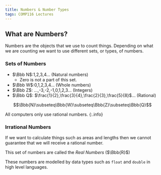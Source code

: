 ```yaml
---
title: Numbers & Number Types
tags: COMP116 Lectures
---
```

## What are Numbers?
Numbers are the objects that we use to count things. Depending on what we are counting we want to use different sets, or types, of numbers.

### Sets of Numbers

* $\Bbb N$:1,2,3,4... (Natural numbers)
	* Zero is not a part of this set.
* $\Bbb W$:0,1,2,3,4... (Whole numbers)
* $\Bbb Z$: ...,-3,-2,-1,0,1,2,3... (Integers)
* $\Bbb Q$: $\frac{1}{2},\frac{3}{4},\frac{2}{3},\frac{5}{8}$... (Rational)

$$\Bbb{N}\subseteq\Bbb{W}\subseteq\Bbb{Z}\subseteq\Bbb{Q}$$

All computers only use rational numbers.
{:.info}

### Irrational Numbers
If we want to calculate things such as areas and lengths then we cannot guarantee that we will receive a rational number.

This set of numbers are called the *Real Numbers* ($\Bbb{R}$)

These numbers are modelled by data types such as `float` and `double` in high level languages. 